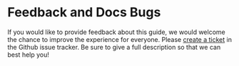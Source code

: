 # Feedback and Docs Bugs

If you would like to provide feedback about this guide, we would welcome the
chance to improve the experience for everyone. Please
[create a ticket](https://github.com/lfe/rebar3-quick-start/issues/new) in the
Github issue tracker. Be sure to give a full description so that we can best
help you!
